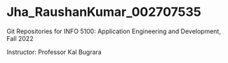 # Jha_RaushanKumar_002707535

Git Repositories for INFO 5100: Application Engineering and Development, Fall 2022

Instructor: Professor Kal Bugrara